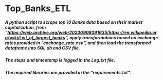 # Top_Banks_ETL

##### A python script to scrape top 10 Banks data based on their market capitalization, from "https://web.archive.org/web/20230908091635/https://en.wikipedia.org/wiki/List_of_largest_banks", apply transformations based on exchange rates provided in "exchange_rate.csv", and then load the transformed dataframe into SQL db and CSV file. 

##### The steps and timestamp is logged in the Log.txt file.

##### The required libraries are provided in the "requirements.txt".
